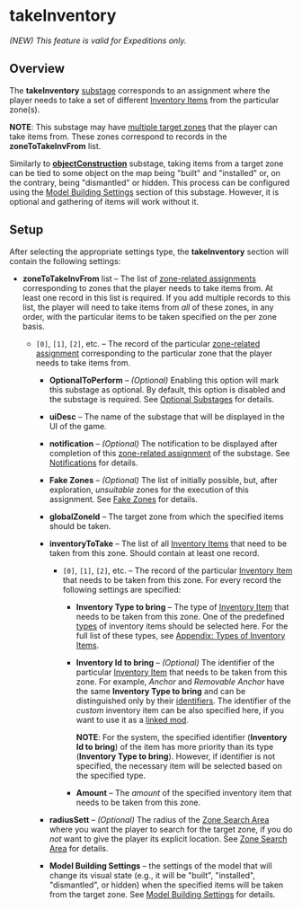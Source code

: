# takeInventory

*(NEW) This feature is valid for Expeditions only.*

## Overview
The **takeInventory** [substage][stages_and_substages] corresponds to an assignment where the player needs to take a set of different [Inventory Items][inventory_item] from the particular zone(s).

**NOTE**: This substage may have [multiple target zones][zone_related_assignments] that the player can take items from. These zones correspond to records in the **zoneToTakeInvFrom** list.

Similarly to [**objectConstruction**][objectconstruction] substage, taking items from a target zone can be tied to some object on the map being "built" and "installed" or, on the contrary, being "dismantled" or hidden. This process can be configured using the [Model Building Settings][model_building_settings] section of this substage. However, it is optional and gathering of items will work without it.


## Setup
After selecting the appropriate settings type, the **takeInventory** section will contain the following settings:

-   **zoneToTakeInvFrom** list – The list of [zone-related assignments][zone_related_assignments] corresponding to zones that the player needs to take items from. At least one record in this list is required. If you add multiple records to this list, the player will need to take items from *all* of these zones, in any order, with the particular items to be taken specified on the per zone basis.

    -   `[0]`, `[1]`, `[2]`, etc. – The record of the particular [zone-related assignment][zone_related_assignments] corresponding to the particular zone that the player needs to take items from.

        -   **OptionalToPerform** – *(Optional)* Enabling this option will mark this substage as optional. By default, this option is disabled and the substage is required. See [Optional Substages][optional_substages] for details.

        -   **uiDesc** – The name of the substage that will be displayed in the UI of the game.

        -   **notification** – *(Optional)* The notification to be displayed after completion of this [zone-related assignment][zone_related_assignments] of the substage. See [Notifications][notifications] for details.

        -   **Fake Zones** – *(Optional)* The list of initially possible, but, after exploration, *unsuitable* zones for the execution of this assignment. See [Fake Zones][fake_zones] for details.

        -   **globalZoneId** – The target zone from which the specified items should be taken.

        -   **inventoryToTake** – The list of all [Inventory Items][inventory_item] that need to be taken from this zone. Should contain at least one record.

            -   `[0]`, `[1]`, `[2]`, etc. – The record of the particular [Inventory Item][inventory_item] that needs to be taken from this zone. For every record the following settings are specified:

                -   **Inventory Type to bring** – The type of [Inventory Item][inventory_item] that needs to be taken from this zone. One of the predefined [types][inventory_item_list_of_types] of inventory items should be selected here. For the full list of these types, see [Appendix: Types of Inventory Items][inventory_item_list_of_types].

                -   **Inventory Id to bring** – *(Optional)* The identifier of the particular [Inventory Item][inventory_item] that needs to be taken from this zone. For example, *Anchor* and *Removable Anchor* have the same **Inventory Type to bring** and can be distinguished only by their [identifiers](./../../../../../custom_gameplay_entities/inventory_items/appendix_types_of_inventory_items.md#identifiers). The identifier of the *custom* inventory item can be also specified here, if you want to use it as a [linked mod][linked_mods].

                    **NOTE**: For the system, the specified identifier (**Inventory Id to bring**) of the item has more priority than its type (**Inventory Type to bring**). However, if identifier is not specified, the necessary item will be selected based on the specified type.

                -   **Amount** – The *amount* of the specified inventory item that needs to be taken from this zone.     

        -   **radiusSett** – *(Optional)* The radius of the [Zone Search Area][zone_search_area] where you want the player to search for the target zone, if you do *not* want to give the player its explicit location. See [Zone Search Area][zone_search_area] for details.

        -   **Model Building Settings** – the settings of the model that will change its visual state (e.g., it will be "built", "installed", "dismantled", or hidden) when the specified items will be taken from the target zone. See [Model Building Settings][model_building_settings] for details.



[stages_and_substages]: ./stages_in_expeditions.md
[zone_related_assignments]: ./stages_in_expeditions.md#multiple-zone-related-assignments-within-substage
[objectconstruction]: ./objectconstruction.md
[inventory_item]: ./../../../../../custom_gameplay_entities/inventory_items/custom_inventory_items_overview.md
[inventory_item_list_of_types]: ./../../../../../custom_gameplay_entities/inventory_items/appendix_types_of_inventory_items.md
[model_building_settings]: ./../../model_building_settings/model_building_settings.md
[notifications]: ./../notifications.md
[optional_substages]: ./../optional_substages.md
[fake_zones]: ./../fake_zones.md
[zone_search_area]: ./../zone_search_area.md
[linked_mods]: ./../../../../../usage_and_uploading_of_mods/linking_mods.md
